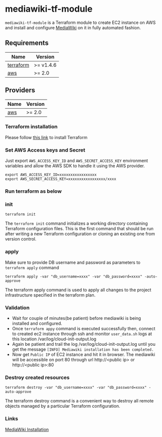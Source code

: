 # mediawiki-tf-module

`mediawiki-tf-module` is a Terraform module to create EC2 instance on AWS and install and configure [MediaWiki](https://www.mediawiki.org/wiki/Manual:Running_MediaWiki_on_Red_Hat_Linux) on it in fully automated fashion.

## Requirements

| Name | Version |
|------|---------|
| <a name="requirement_terraform"></a> [terraform](#requirement\_terraform) | >= v1.4.6 |
| <a name="requirement_aws"></a> [aws](#requirement\_aws) | >= 2.0 |

## Providers

| Name | Version |
|------|---------|
| <a name="provider_aws"></a> [aws](#provider\_aws) | >= 2.0 |

### Terraform installation 

Please follow [this link](https://developer.hashicorp.com/terraform/tutorials/aws-get-started/install-cli) to install Terraform 

### Set AWS Access keys and Secret

Just export `AWS_ACCESS_KEY_ID` and `AWS_SECRET_ACCESS_KEY` environment variables and allow the AWS SDK to handle it using the AWS provider.

```
export AWS_ACCESS_KEY_ID=xxxxxxxxxxxxxxxxx
export AWS_SECRET_ACCESS_KEY=xxxxxxxxxxxxxxxxx/xxxx
```

### Run terraform as below

### init

```
terraform init
```

The `terraform init` command initializes a working directory containing Terraform configuration files. This is the first command that should be run after writing a new Terraform configuration or cloning an existing one from version control.


### apply

Make sure to provide DB username and password as parameters to `terraform apply` command
```
terraform apply -var "db_username=xxxx" -var "db_password=xxxx" -auto-approve
```

The terraform apply command is used to apply all changes to the project infrastructure specified in the terraform plan.

### Validation 

* Wait for couple of minutes(be patient) before mediawiki is being installed and configured. 
* Once `terraform appy` command is executed successfully then, connect to created ec2 instance through ssh and monitor `user_data.sh` logs at this location /var/log/cloud-init-output.log
* Again be patient and trail the log /var/log/cloud-init-output.log until you get the message `[INFO] Mediawiki installation has been completed.`
* Now get `Public IP` of EC2 instance and hit it in browser. The mediawiki will be accessible on port 80 through url http://\<public ip\> or http://\<public ip\>:80
  

### Destroy created resources

```
terraform destroy -var "db_username=xxxx" -var "db_password=xxxx" -auto-approve
```

The terraform destroy command is a convenient way to destroy all remote objects managed by a particular Terraform configuration.

### Links

[MediaWiki Installation](https://www.mediawiki.org/wiki/Manual:Running_MediaWiki_on_Red_Hat_Linux)
